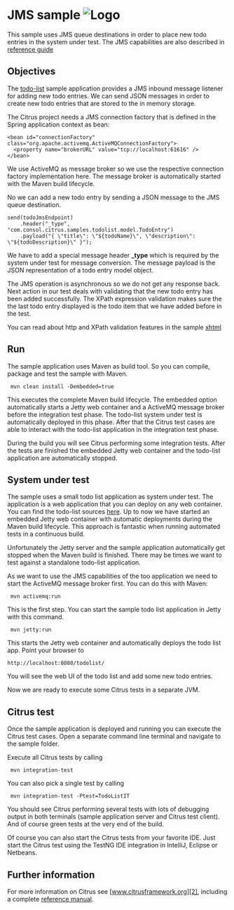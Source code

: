 JMS sample ![Logo][1]
==============

This sample uses JMS queue destinations in order to place new todo entries in the system under test. The JMS capabilities are
also described in [reference guide][4]

Objectives
---------

The [todo-list](../todo-app/README.md) sample application provides a JMS inbound message listener for adding new todo entries.
We can send JSON messages in order to create new todo entries that are stored to the in memory storage.

The Citrus project needs a JMS connection factory that is defined in the Spring application context as bean:

    <bean id="connectionFactory" class="org.apache.activemq.ActiveMQConnectionFactory">
      <property name="brokerURL" value="tcp://localhost:61616" />
    </bean>
    
We use ActiveMQ as message broker so we use the respective connection factory implementation here. The message broker is automatically
started with the Maven build lifecycle.
    
No we can add a new todo entry by sending a JSON message to the JMS queue destination.
    
    send(todoJmsEndpoint)
        .header("_type", "com.consol.citrus.samples.todolist.model.TodoEntry")
        .payload("{ \"title\": \"${todoName}\", \"description\": \"${todoDescription}\" }");
        
We have to add a special message header **_type** which is required by the system under test for message conversion. The message payload
is the JSON representation of a todo entry model object.

The JMS operation is asynchronous so we do not get any response back. Next action in our test deals with validating that the new todo 
entry has been added successfully. The XPath expression validation makes sure the the last todo entry displayed is the todo item that 
we have added before in the test.

You can read about http and XPath validation features in the sample [xhtml](../sample-xhtml/README.md)
        
Run
---------

The sample application uses Maven as build tool. So you can compile, package and test the
sample with Maven.
 
     mvn clean install -Dembedded=true
    
This executes the complete Maven build lifecycle. The embedded option automatically starts a Jetty web
container and a ActiveMQ message broker before the integration test phase. The todo-list system under test is automatically 
deployed in this phase. After that the Citrus test cases are able to interact with the todo-list application in the integration test phase.

During the build you will see Citrus performing some integration tests.
After the tests are finished the embedded Jetty web container and the todo-list application are automatically stopped.

System under test
---------

The sample uses a small todo list application as system under test. The application is a web application
that you can deploy on any web container. You can find the todo-list sources [here](../todo-app). Up to now we have started an 
embedded Jetty web container with automatic deployments during the Maven build lifecycle. This approach is fantastic 
when running automated tests in a continuous build.
  
Unfortunately the Jetty server and the sample application automatically get stopped when the Maven build is finished. 
There may be times we want to test against a standalone todo-list application. 
 
As we want to use the JMS capabilities of the too application we need to start the ActiveMQ message broker first. You can do this with Maven:
 
     mvn activemq:run

This is the first step. You can start the sample todo list application in Jetty with this command.

     mvn jetty:run

This starts the Jetty web container and automatically deploys the todo list app. Point your browser to
 
    http://localhost:8080/todolist/

You will see the web UI of the todo list and add some new todo entries.
    
Now we are ready to execute some Citrus tests in a separate JVM.

Citrus test
---------

Once the sample application is deployed and running you can execute the Citrus test cases.
Open a separate command line terminal and navigate to the sample folder.

Execute all Citrus tests by calling

     mvn integration-test

You can also pick a single test by calling

     mvn integration-test -Ptest=TodoListIT

You should see Citrus performing several tests with lots of debugging output in both terminals (sample application server
and Citrus test client). And of course green tests at the very end of the build.

Of course you can also start the Citrus tests from your favorite IDE.
Just start the Citrus test using the TestNG IDE integration in IntelliJ, Eclipse or Netbeans.

Further information
---------

For more information on Citrus see [www.citrusframework.org][2], including
a complete [reference manual][3].

 [1]: http://www.citrusframework.org/img/brand-logo.png "Citrus"
 [2]: http://www.citrusframework.org
 [3]: http://www.citrusframework.org/reference/html/
 [4]: http://www.citrusframework.org/reference/html/index.html#jms
